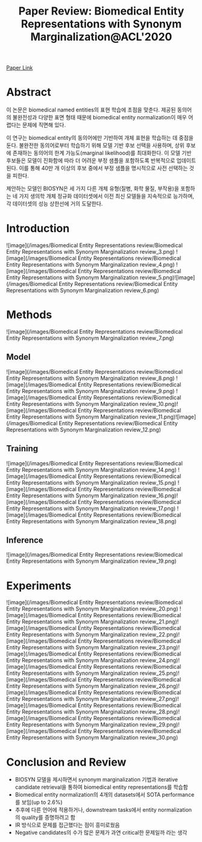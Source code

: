 ﻿---
layout: post
title: "11. Paper Review: Biomedical Entity Representations with Synonym Marginalization@ACL'2020"
# date: 2016-06-19 10:00:00 +0900
categories: review
# tags: [LSTM, Anomaly Detection, ICML, Deep Learning]
---
[Paper Link](https://aclanthology.org/2020.acl-main.335.pdf)

# Abstract
이 논문은 biomedical named entities의 표현 학습에 초점을 맞춘다. 제공된 동의어의 불완전성과 다양한 표면 형태 때문에 biomedical entity normalization이 매우 어렵다는 문제에 직면해 있다.

이 연구는 biomedical entity의 동의어에만 기반하여 개체 표현을 학습하는 데 중점을 둔다. 불완전한 동의어로부터 학습하기 위해 모델 기반 후보 선택을 사용하며, 상위 후보에 존재하는 동의어의 한계 가능도(marginal likelihood)를 최대화한다. 이 모델 기반 후보들은 모델이 진화함에 따라 더 어려운 부정 샘플을 포함하도록 반복적으로 업데이트된다. 이를 통해 40만 개 이상의 후보 중에서 부정 샘플을 명시적으로 사전 선택하는 것을 피한다.

제안하는 모델인 BIOSYN은 세 가지 다른 개체 유형(질병, 화학 물질, 부작용)을 포함하는 네 가지 생의학 개체 정규화 데이터셋에서 이전 최신 모델들을 지속적으로 능가하며, 각 데이터셋의 성능 상한선에 거의 도달한다.

# Introduction
![image](/images/Biomedical Entity Representations review/Biomedical Entity Representations with Synonym Marginalization review_3.png)
![image](/images/Biomedical Entity Representations review/Biomedical Entity Representations with Synonym Marginalization review_4.png)
![image](/images/Biomedical Entity Representations review/Biomedical Entity Representations with Synonym Marginalization review_5.png)![image](/images/Biomedical Entity Representations review/Biomedical Entity Representations with Synonym Marginalization review_6.png)
# Methods
![image](/images/Biomedical Entity Representations review/Biomedical Entity Representations with Synonym Marginalization review_7.png)
## Model
![image](/images/Biomedical Entity Representations review/Biomedical Entity Representations with Synonym Marginalization review_8.png)
![image](/images/Biomedical Entity Representations review/Biomedical Entity Representations with Synonym Marginalization review_9.png)
![image](/images/Biomedical Entity Representations review/Biomedical Entity Representations with Synonym Marginalization review_10.png)![image](/images/Biomedical Entity Representations review/Biomedical Entity Representations with Synonym Marginalization review_11.png)![image](/images/Biomedical Entity Representations review/Biomedical Entity Representations with Synonym Marginalization review_12.png)
## Training
![image](/images/Biomedical Entity Representations review/Biomedical Entity Representations with Synonym Marginalization review_14.png)
![image](/images/Biomedical Entity Representations review/Biomedical Entity Representations with Synonym Marginalization review_15.png)
![image](/images/Biomedical Entity Representations review/Biomedical Entity Representations with Synonym Marginalization review_16.png)![image](/images/Biomedical Entity Representations review/Biomedical Entity Representations with Synonym Marginalization review_17.png)
![image](/images/Biomedical Entity Representations review/Biomedical Entity Representations with Synonym Marginalization review_18.png)
## Inference
![image](/images/Biomedical Entity Representations review/Biomedical Entity Representations with Synonym Marginalization review_19.png)
# Experiments
![image](/images/Biomedical Entity Representations review/Biomedical Entity Representations with Synonym Marginalization review_20.png)
![image](/images/Biomedical Entity Representations review/Biomedical Entity Representations with Synonym Marginalization review_21.png)![image](/images/Biomedical Entity Representations review/Biomedical Entity Representations with Synonym Marginalization review_22.png)![image](/images/Biomedical Entity Representations review/Biomedical Entity Representations with Synonym Marginalization review_23.png)![image](/images/Biomedical Entity Representations review/Biomedical Entity Representations with Synonym Marginalization review_24.png)![image](/images/Biomedical Entity Representations review/Biomedical Entity Representations with Synonym Marginalization review_25.png)![image](/images/Biomedical Entity Representations review/Biomedical Entity Representations with Synonym Marginalization review_26.png)![image](/images/Biomedical Entity Representations review/Biomedical Entity Representations with Synonym Marginalization review_27.png)![image](/images/Biomedical Entity Representations review/Biomedical Entity Representations with Synonym Marginalization review_28.png)![image](/images/Biomedical Entity Representations review/Biomedical Entity Representations with Synonym Marginalization review_29.png)![image](/images/Biomedical Entity Representations review/Biomedical Entity Representations with Synonym Marginalization review_30.png)
# Conclusion and Review
* BIOSYN 모델을 제시하면서 synonym marginalization 기법과 iterative candidate retrieval을 통하여 biomedical entity representations를 학습함
* Biomedical entity normalization의 4개의 datasets에서 SOTA performance를 보임(up to 2.6%)
* 추후에 다른 언어에 적용하거나, downstream tasks에서 entity normalization의 quality를 증명하려고 함
* IR 방식으로 문제를 접근했다는 점이 흥미로웠음
* Negative candidates의 수가 많은 문제가 과연 critical한 문제일까 라는 생각
